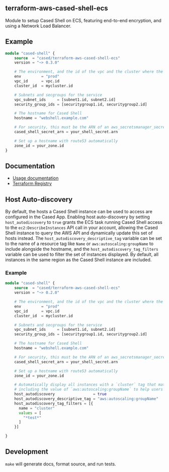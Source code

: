 terraform-aws-cased-shell-ecs
------------------------------

Module to setup Cased Shell on ECS, featuring end-to-end encryption,
and using a Network Load Balancer.

Example
------------------

```terraform
module "cased-shell" {
    source  = "cased/terraform-aws-cased-shell-ecs"
    version = "~> 0.3.0"

    # The environment, and the id of the vpc and the cluster where the service will run
    env         = "prod"
    vpc_id      = vpc.id
    cluster_id  = mycluster.id

    # Subnets and secgroups for the service
    vpc_subnet_ids     = [subnet1.id, subnet2.id]
    security_group_ids = [securitygroup1.id, securitygroup2.id]

    # The hostname for Cased Shell
    hostname = "webshell.example.com"

    # For security, this must be the ARN of an aws_secretsmanager_secret, not the actual secret string
    cased_shell_secret_arn = your_shell_secret.arn

    # Set up a hostname with route53 automatically
    zone_id = your_zone.id
}
```

Documentation
------------------

- [Usage documentation](./USAGE.md)
- [Terraform Registry](https://registry.terraform.io/modules/cased/cased-shell-ecs/aws/latest)

Host Auto-discovery
------------------

By default, the hosts a Cased Shell instance can be used to access are configured in the Cased App. Enabling host auto-discovery by setting `host_autodiscovery` to `true` grants the ECS task running Cased Shell access to the `ec2:DescribeInstances` API call in your account, allowing the Cased Shell instance to query the AWS API and dynamically update this set of hosts instead. The `host_autodiscovery_descriptive_tag` variable can be set to the name of a resource tag like `Name` or `aws:autoscaling:groupName` to include alongside the hostname, and the `host_autodiscovery_tag_filters` variable can be used to filter the set of instances displayed. By default, all instances in the same region as the Cased Shell instance are included.

### Example

```terraform
module "cased-shell" {
    source  = "cased/terraform-aws-cased-shell-ecs"
    version = "~> 0.2.0"

    # The environment, and the id of the vpc and the cluster where the service will run
    env         = "prod"
    vpc_id      = vpc.id
    cluster_id  = mycluster.id

    # Subnets and secgroups for the service
    vpc_subnet_ids     = [subnet1.id, subnet2.id]
    security_group_ids = [securitygroup1.id, securitygroup2.id]

    # The hostname for Cased Shell
    hostname = "webshell.example.com"

    # For security, this must be the ARN of an aws_secretsmanager_secret, not the actual secret string
    cased_shell_secret_arn = your_shell_secret.arn

    # Set up a hostname with route53 automatically
    zone_id = your_zone.id

    # Automatically display all instances with a `cluster` tag that matches `*test*` in host dropdown list,
    # including the value of `aws:autoscaling:groupName` to help users find the right instance.
    host_autodiscovery                 = true
    host_autodiscovery_descriptive_tag = "aws:autoscaling:groupName"
    host_autodiscovery_tag_filters = [{
      name = "cluster"
      values = [
        "*test*"
      ]
    }]

}
```

Development
------------------

`make` will generate docs, format source, and run tests.
